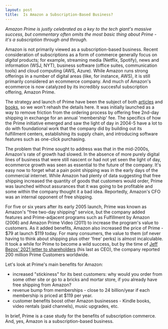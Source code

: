 ```yaml
---
layout: post
title:  Is Amazon a Subscription-Based Business?
---
```


*Amazon Prime is justly celebrated as a key to the tech giant's massive success, but commentary often omits the most basic thing about Prime - it's a subscription through and through.* 

<!--excerpt--> 

Amazon is not primarily viewed as a subscription-based business. Recent consideration of subscriptions as a form of commerce generally focus on *digital* products; for example, streaming media (Netflix, Spotify), news and information (WSJ, NYT), business software (office suites, communication tools) and cloud computing (AWS, Azure). While Amazon runs strong offerings in a number of digital areas (like, for instance, AWS), it is still primarily considered an ecommerce company. And much of Amazon's ecommerce is now catalyzed by its incredibly succesful subscription offering, Amazon Prime.

The strategy and launch of Prime have been the subject of both [articles](https://www.vox.com/recode/2019/5/3/18511544/amazon-prime-oral-history-jeff-bezos-one-day-shipping) and [books](https://www.amazon.com/Brad-Stone/e/B001H6L5IM), so we won't rehash the details here. It was initially launched as a way to remove friction from the ordering process by offering free 2nd-day shipping in exchange for an annual 'membership' fee. The specifics of how the Prime initiative emerged and saw the light of day in 2004-5 have a lot to do with foundational work that the company did by building out its fulfillment centers, establishing its supply chain, and introducing software features such as one-click purchasing.

The problem that Prime sought to address was that in the mid-2000s, Amazon's rate of growth had slowed. In the absence of more purely digital lines of business that were still nascent or had not yet seen the light of day, ecommerce growth was seen as essential to the future of the company. It's easy now to forget what a pain point shipping was in the early days of the commercial internet. While Amazon had plenty of data suggesting that free shipping increased the quantity of goods that customers would order, Prime was launched without assurances that it was going to be profitable and some within the company thought it a bad idea. Reportedly, Amazon's CFO was an internal opponent of free shipping.

For five or six years after its early 2005 launch, Prime was known as Amazon's "free two-day shipping" service, but the company added features and Prime-adjacent programs such as Fulfillment by Amazon (2006) and Amazon Prime Video (2011) to increase the program's value to customers. As it added benefits, Amazon also increased the price of Prime - $79 at launch $119 today. For many consumers, the value to them (of never having to think about shipping plus other 'free' perks) is almost incalculable. It took a while for Prime to become a wild success, but by the time of [Jeff Bezos' 2021 letter to shareholders](https://www.aboutamazon.com/news/company-news/2020-letter-to-shareholders) (his last as CEO), the company reported 200 million Prime Customers worldwide.

Let's look at Prime's main benefits for Amazon:
- increased "stickiness" for its best customers: why would you order from some other site or go to a bricks and mortar store, if you already have free shipping from Amazon?
- revenue bump from memberships - close to 24 billion/year if each membership is priced at $119 per year.
- customer benefits boost other Amazon businesses - Kindle books, video rentals (paid channels), music upgrades, etc. 

In brief, Prime is a case study for the benefits of subscription commerce. And, yes, Amazon is a subscription-based business.